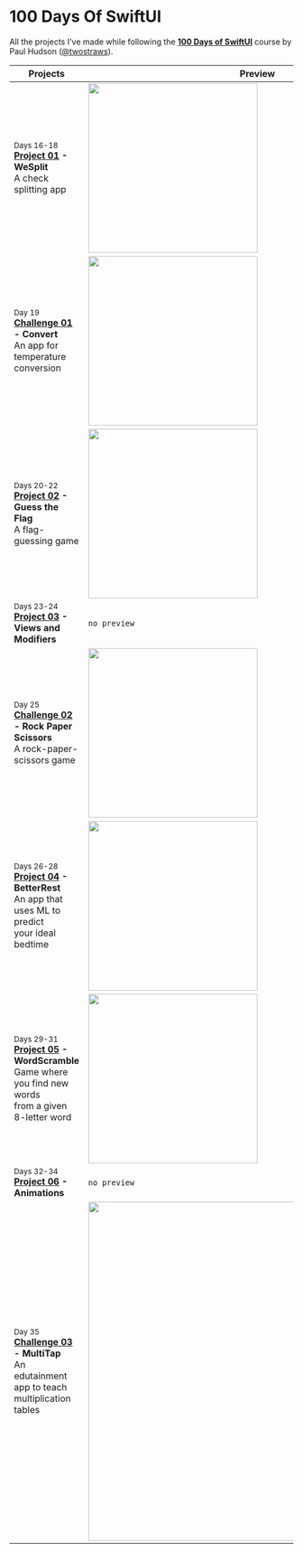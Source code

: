 # 100 Days Of SwiftUI
All the projects I've made while following the [**100 Days of SwiftUI**](https://www.hackingwithswift.com/100/swiftui) course by Paul Hudson ([@twostraws](https://github.com/twostraws)).

Projects | Preview
--- | ---
<sub>Days 16-18</sub> <br> **[Project 01](P01-WeSplit) - WeSplit** <br> A check splitting app | <img src="https://user-images.githubusercontent.com/23068820/187034737-85e93148-f0b0-4557-a9af-e906c239106d.png" width="300">
<sub>Day 19</sub> <br> **[Challenge 01](C01-Convert) - Convert** <br> An app for temperature conversion | <img src="https://user-images.githubusercontent.com/23068820/187061843-9bbf6b81-2a16-4a3a-b66b-ddaef8d55b8b.png" width="300">
<sub>Days 20-22</sub> <br> **[Project 02](P02-GuessTheFlag) - Guess the Flag** <br> A flag-guessing game | <img src="https://user-images.githubusercontent.com/23068820/187620496-34a85f8e-816c-4dfb-8a74-46940122e080.png" width="300">
<sub>Days 23-24</sub> <br> **[Project 03](P03-ViewsAndModifiers) - Views and Modifiers** | `no preview`
<sub>Day 25</sub> <br> **[Challenge 02](C02-RPS) - Rock Paper Scissors** <br> A rock-paper-scissors game | <img src="https://user-images.githubusercontent.com/23068820/188308901-f2df71a6-3b96-4f5c-a145-44f327274ee7.png" width="300">
<sub>Days 26-28</sub> <br> **[Project 04](P04-BetterRest) - BetterRest** <br> An app that uses ML to predict <br> your ideal bedtime | <img src="https://user-images.githubusercontent.com/23068820/189107328-4d7d2596-1980-4f30-901a-022dcf5c8334.png" width="300">
<sub>Days 29-31</sub> <br> **[Project 05](P05-WordScramble) - WordScramble** <br> Game where you find new words <br> from a given 8-letter word | <img src="https://user-images.githubusercontent.com/23068820/190365098-63981ab3-dcff-40c3-8436-d2fd3b033baf.png" width="300">
<sub>Days 32-34</sub> <br> **[Project 06](P06-Animations) - Animations** | `no preview`
<sub>Day 35</sub> <br> **[Challenge 03](C03-MultiTap) - MultiTap** <br> An edutainment app to teach <br> multiplication tables | <img src="https://user-images.githubusercontent.com/23068820/193420320-bf344c69-df27-46a3-903d-2028bdd8a48d.png" width="600">
